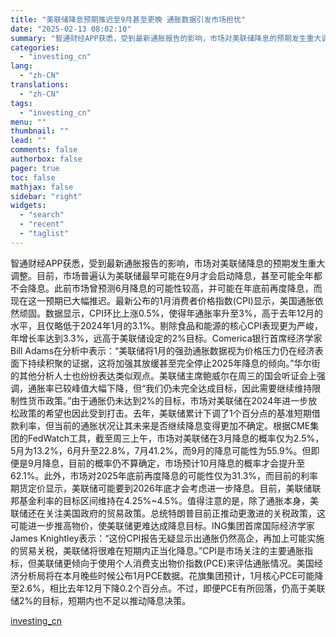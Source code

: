 ```yaml
---
title: "美联储降息预期推迟至9月甚至更晚 通胀数据引发市场担忧"
date: "2025-02-13 08:02:10"
summary: "智通财经APP获悉，受到最新通胀报告的影响，市场对美联储降息的预期发生重大调整。目前，市场普遍认为..."
categories:
  - "investing_cn"
lang:
  - "zh-CN"
translations:
  - "zh-CN"
tags:
  - "investing_cn"
menu: ""
thumbnail: ""
lead: ""
comments: false
authorbox: false
pager: true
toc: false
mathjax: false
sidebar: "right"
widgets:
  - "search"
  - "recent"
  - "taglist"
---
```


智通财经APP获悉，受到最新通胀报告的影响，市场对美联储降息的预期发生重大调整。目前，市场普遍认为美联储最早可能在9月才会启动降息，甚至可能全年都不会降息。此前市场曾预测6月降息的可能性较高，并可能在年底前再度降息，而现在这一预期已大幅推迟。最新公布的1月消费者价格指数(CPI)显示，美国通胀依然顽固。数据显示，CPI环比上涨0.5%，使得年通胀率升至3%，高于去年12月的水平，且仅略低于2024年1月的3.1%。剔除食品和能源的核心CPI表现更为严峻，年增长率达到3.3%，远高于美联储设定的2%目标。Comerica银行首席经济学家Bill Adams在分析中表示：“美联储将1月的强劲通胀数据视为价格压力仍在经济表面下持续积聚的证据，这将加强其放缓甚至完全停止2025年降息的倾向。”华尔街的其他分析人士也纷纷表达类似观点。美联储主席鲍威尔在周三的国会听证会上强调，通胀率已较峰值大幅下降，但“我们仍未完全达成目标，因此需要继续维持限制性货币政策。”由于通胀仍未达到2%的目标，市场对美联储在2024年进一步放松政策的希望也因此受到打击。去年，美联储累计下调了1个百分点的基准短期借款利率，但当前的通胀状况让其未来是否继续降息变得更加不确定。根据CME集团的FedWatch工具，截至周三上午，市场对美联储在3月降息的概率仅为2.5%，5月为13.2%，6月升至22.8%，7月41.2%，而9月的降息可能性为55.9%。但即便是9月降息，目前的概率仍不算确定，市场预计10月降息的概率才会提升至62.1%。此外，市场对2025年底前再度降息的可能性仅为31.3%，而目前的利率期货定价显示，美联储可能要到2026年底才会考虑进一步降息。目前，美联储联邦基金利率的目标区间维持在4.25%~4.5%。值得注意的是，除了通胀本身，美联储还在关注美国政府的贸易政策。总统特朗普目前正推动更激进的关税政策，这可能进一步推高物价，使美联储更难达成降息目标。ING集团首席国际经济学家James Knightley表示：“这份CPI报告无疑显示出通胀仍然高企，再加上可能实施的贸易关税，美联储将很难在短期内正当化降息。”CPI是市场关注的主要通胀指标，但美联储更倾向于使用个人消费支出物价指数(PCE)来评估通胀情况。美国经济分析局将在本月晚些时候公布1月PCE数据。花旗集团预计，1月核心PCE可能降至2.6%，相比去年12月下降0.2个百分点。不过，即便PCE有所回落，仍高于美联储2%的目标，短期内也不足以推动降息决策。

[investing_cn](https://cn.investing.com/news/stock-market-news/article-2669035)
